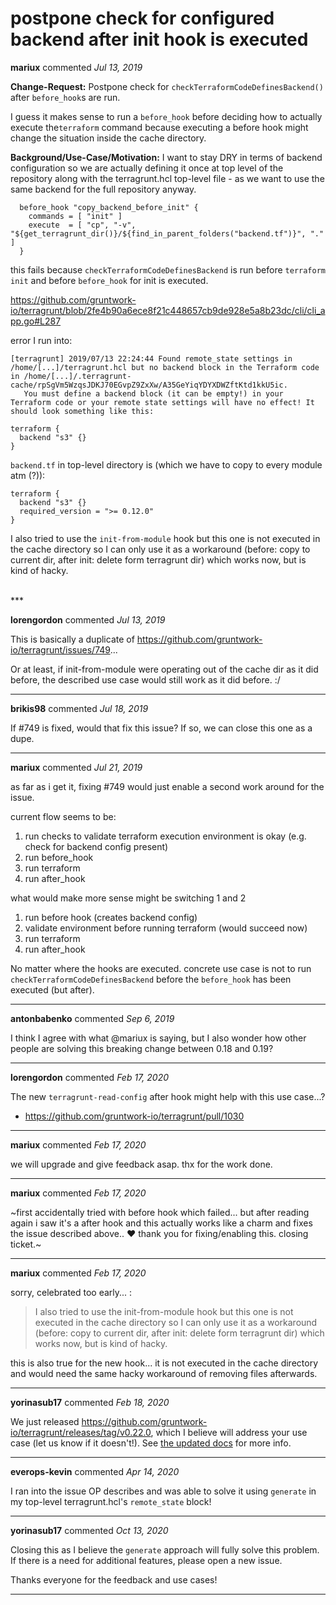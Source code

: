 # postpone check for configured backend after init hook is executed

**mariux** commented *Jul 13, 2019*

**Change-Request:** 
Postpone check for `checkTerraformCodeDefinesBackend()` after `before_hook`s are run.

I guess it makes sense to run a `before_hook` before deciding how to actually execute the`terraform` command because executing a before hook might change the situation inside the cache directory.

**Background/Use-Case/Motivation:**
I want to stay DRY in terms of backend configuration so we are actually defining it once at top level of the repository along with the terragrunt.hcl top-level file - as we want to use the same backend for the full repository anyway.

```
  before_hook "copy_backend_before_init" {
    commands = [ "init" ]
    execute  = [ "cp", "-v", "${get_terragrunt_dir()}/${find_in_parent_folders("backend.tf")}", "." ]
  }
```

this fails because `checkTerraformCodeDefinesBackend` is run before `terraform init` and before `before_hook` for init is executed.

https://github.com/gruntwork-io/terragrunt/blob/2fe4b90a6ece8f21c448657cb9de928e5a8b23dc/cli/cli_app.go#L287

error I run into:

```
[terragrunt] 2019/07/13 22:24:44 Found remote_state settings in /home/[...]/terragrunt.hcl but no backend block in the Terraform code in /home/[...]/.terragrunt-cache/rpSgVm5WzqsJDKJ70EGvpZ9ZxXw/A35GeYiqYDYXDWZftKtd1kkU5ic. 
   You must define a backend block (it can be empty!) in your Terraform code or your remote state settings will have no effect! It should look something like this:

terraform {
  backend "s3" {}
}
```

`backend.tf` in top-level directory is (which we have to copy to every module atm (?)):
```
terraform {
  backend "s3" {}
  required_version = ">= 0.12.0"
}
```
I also tried to use the `init-from-module` hook but this one is not executed in the cache directory so I can only use it as a workaround (before: copy to current dir, after init: delete form terragrunt dir) which works now, but is kind of hacky.

<br />
***


**lorengordon** commented *Jul 13, 2019*

This is basically a duplicate of https://github.com/gruntwork-io/terragrunt/issues/749...

Or at least, if init-from-module were operating out of the cache dir as it did before, the described use case would still work as it did before. :/
***

**brikis98** commented *Jul 18, 2019*

If #749 is fixed, would that fix this issue? If so, we can close this one as a dupe.
***

**mariux** commented *Jul 21, 2019*

as far as i get it, fixing #749 would just enable a second work around for the issue.

current flow seems to be:
1) run checks to validate terraform execution environment is okay (e.g. check for backend config present)
2) run before_hook
3) run terraform
4) run after_hook

what would make more sense might be switching 1 and 2
1) run before hook (creates backend config)
2) validate environment before running terraform (would succeed now)
3) run terraform
4) run after_hook

No matter where the hooks are executed. concrete use case is not to run `checkTerraformCodeDefinesBackend` before the `before_hook` has been executed (but after). 

***

**antonbabenko** commented *Sep 6, 2019*

I think I agree with what @mariux is saying, but I also wonder how other people are solving this breaking change between 0.18 and 0.19?
***

**lorengordon** commented *Feb 17, 2020*

The new `terragrunt-read-config` after hook might help with this use case...?

* https://github.com/gruntwork-io/terragrunt/pull/1030

***

**mariux** commented *Feb 17, 2020*

we will upgrade and give feedback asap. thx for the work done.
***

**mariux** commented *Feb 17, 2020*

~first accidentally tried with before hook which failed... but after reading again i saw it's a after hook and this actually works like a charm and fixes the issue described above..
:heart:  thank you for fixing/enabling this. closing ticket.~
***

**mariux** commented *Feb 17, 2020*

sorry, celebrated too early... :
> I also tried to use the init-from-module hook but this one is not executed in the cache directory so I can only use it as a workaround (before: copy to current dir, after init: delete form terragrunt dir) which works now, but is kind of hacky.

this is also true for the new hook... it is not executed in the cache directory and would need the same hacky workaround of removing files afterwards.
***

**yorinasub17** commented *Feb 18, 2020*

We just released https://github.com/gruntwork-io/terragrunt/releases/tag/v0.22.0, which I believe will address your use case (let us know if it doesn't!). See [the updated docs](https://terragrunt.gruntwork.io/docs/features/keep-your-remote-state-configuration-dry/#using-the-generate-property-to-generate-terraform-code-for-managing-remote-state) for more info.
***

**everops-kevin** commented *Apr 14, 2020*

I ran into the issue OP describes and was able to solve it using `generate` in my top-level terragrunt.hcl's `remote_state` block! 
***

**yorinasub17** commented *Oct 13, 2020*

Closing this as I believe the `generate` approach will fully solve this problem. If there is a need for additional features, please open a new issue.

Thanks everyone for the feedback and use cases!
***

